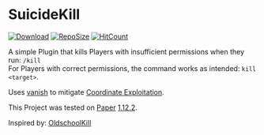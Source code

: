 # SuicideKill
[![Download](https://img.shields.io/github/downloads/nothub/SuicideKill/latest/total.svg?label=download%20latest&style=popout-square)](https://github.com/nothub/SuicideKill/releases/latest)
[![RepoSize](https://img.shields.io/github/languages/code-size/nothub/SuicideKill.svg?label=repo%20size&style=popout-square)](https://github.com/nothub/SuicideKill)
[![HitCount](http://hits.dwyl.com/nothub/SuicideKill.svg)](https://github.com/nothub/SuicideKill)

A simple Plugin that kills Players with insufficient permissions when they run: `/kill`  
For Players with correct permissions, the command works as intended: `kill <target>`.

Uses [vanish](https://hub.spigotmc.org/javadocs/spigot/org/bukkit/entity/Player.html#hidePlayer-org.bukkit.plugin.Plugin-org.bukkit.entity.Player-) to mitigate [Coordinate Exploitation](https://2b2t.miraheze.org/wiki/Coordinate_Exploits#Debug_Exploit/).

This Project was tested on [Paper](https://papermc.io/) [1.12.2](https://papermc.io/api/v1/paper/1.12.2/1618).

Inspired by: [OldschoolKill](https://www.spigotmc.org/resources/oldschoolkill.4047/)
